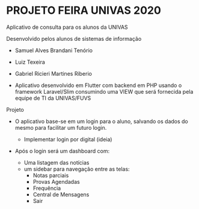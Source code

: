 # PROJETO FEIRA UNIVAS 2020
Aplicativo de consulta para os alunos da UNIVAS

Desenvolvido pelos alunos de sistemas de informação
- Samuel Alves Brandani Tenório
- Luiz Texeira
- Gabriel Ricieri Martines Riberio

- Aplicativo desenvolvido em Flutter com backend em PHP usando o framework Laravel/Slim consumindo uma VIEW que será fornecida pela equipe de TI da UNIVAS/FUVS


Projeto

- O aplicativo base-se em um login para o aluno, salvando os dados do mesmo para facilitar um futuro login.
    - Implementar login por digital (ideia)

- Após o login será um dashboard com:
    - Uma listagem das notícias
    - um sidebar para navegação entre as telas:
        - Notas parciais
        - Provas Agendadas 
        - Frequência
        - Central de Mensagens
        - Sair





